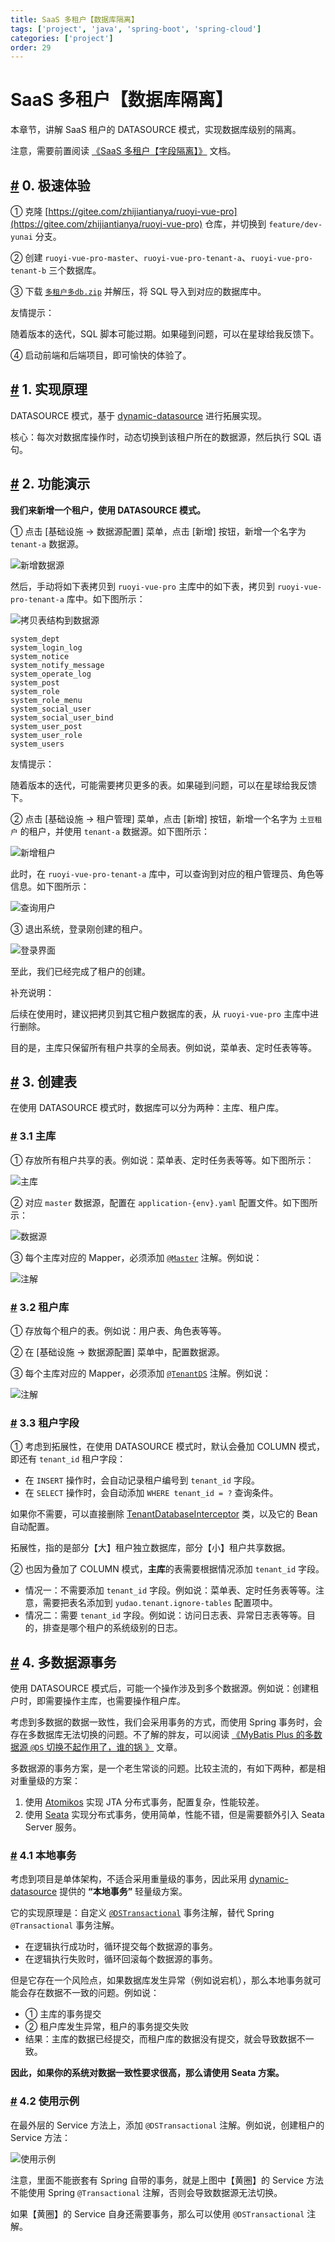 ```yaml
---
title: SaaS 多租户【数据库隔离】
tags: ['project', 'java', 'spring-boot', 'spring-cloud']
categories: ['project']
order: 29
---
```

# SaaS 多租户【数据库隔离】

本章节，讲解 SaaS 租户的 DATASOURCE 模式，实现数据库级别的隔离。

 注意，需要前置阅读 [《SaaS 多租户【字段隔离】》](/saas-tenant) 文档。

 ## [#](#_0-极速体验) 0. 极速体验

 ① 克隆 [https://gitee.com/zhijiantianya/ruoyi-vue-pro](https://gitee.com/zhijiantianya/ruoyi-vue-pro) 仓库，并切换到 `feature/dev-yunai` 分支。

 ② 创建 `ruoyi-vue-pro-master`、`ruoyi-vue-pro-tenant-a`、`ruoyi-vue-pro-tenant-b` 三个数据库。

 ③ 下载 [`多租户多db.zip`](/file/%E5%A4%9A%E7%A7%9F%E6%88%B7%E5%A4%9Adb.zip) 并解压，将 SQL 导入到对应的数据库中。

 友情提示：

 随着版本的迭代，SQL 脚本可能过期。如果碰到问题，可以在星球给我反馈下。

 ④ 启动前端和后端项目，即可愉快的体验了。

 ## [#](#_1-实现原理) 1. 实现原理

 DATASOURCE 模式，基于 [dynamic-datasource](https://github.com/baomidou/dynamic-datasource-spring-boot-starter) 进行拓展实现。

 核心：每次对数据库操作时，动态切换到该租户所在的数据源，然后执行 SQL 语句。

 ## [#](#_2-功能演示) 2. 功能演示

 **我们来新增一个租户，使用 DATASOURCE 模式。**

 ① 点击 [基础设施 -> 数据源配置] 菜单，点击 [新增] 按钮，新增一个名字为 `tenant-a` 数据源。

 ![新增数据源](https://doc.iocoder.cn/img/Saas%E5%A4%9A%E7%A7%9F%E6%88%B7/%E7%8B%AC%E7%AB%8B%E6%95%B0%E6%8D%AE%E6%BA%90/%E6%96%B0%E5%A2%9E%E6%95%B0%E6%8D%AE%E6%BA%90.png)

 然后，手动将如下表拷贝到 `ruoyi-vue-pro` 主库中的如下表，拷贝到 `ruoyi-vue-pro-tenant-a` 库中。如下图所示：

 ![拷贝表结构到数据源](https://doc.iocoder.cn/img/Saas%E5%A4%9A%E7%A7%9F%E6%88%B7/%E7%8B%AC%E7%AB%8B%E6%95%B0%E6%8D%AE%E6%BA%90/%E6%8B%B7%E8%B4%9D%E8%A1%A8%E7%BB%93%E6%9E%84.png)


```
system_dept
system_login_log
system_notice
system_notify_message
system_operate_log
system_post
system_role
system_role_menu
system_social_user
system_social_user_bind
system_user_post
system_user_role
system_users

```
友情提示：

 随着版本的迭代，可能需要拷贝更多的表。如果碰到问题，可以在星球给我反馈下。

 ② 点击 [基础设施 -> 租户管理] 菜单，点击 [新增] 按钮，新增一个名字为 `土豆租户` 的租户，并使用 `tenant-a` 数据源。如下图所示：

 ![新增租户](https://doc.iocoder.cn/img/Saas%E5%A4%9A%E7%A7%9F%E6%88%B7/%E7%8B%AC%E7%AB%8B%E6%95%B0%E6%8D%AE%E6%BA%90/%E6%96%B0%E5%A2%9E%E7%A7%9F%E6%88%B7.png)

 此时，在 `ruoyi-vue-pro-tenant-a` 库中，可以查询到对应的租户管理员、角色等信息。如下图所示：

 ![查询用户](https://doc.iocoder.cn/img/Saas%E5%A4%9A%E7%A7%9F%E6%88%B7/%E7%8B%AC%E7%AB%8B%E6%95%B0%E6%8D%AE%E6%BA%90/%E6%9F%A5%E8%AF%A2%E7%94%A8%E6%88%B7.png)

 ③ 退出系统，登录刚创建的租户。

 ![登录界面](https://doc.iocoder.cn/img/Saas%E5%A4%9A%E7%A7%9F%E6%88%B7/%E7%8B%AC%E7%AB%8B%E6%95%B0%E6%8D%AE%E6%BA%90/%E7%99%BB%E5%BD%95%E7%95%8C%E9%9D%A2.png)

 至此，我们已经完成了租户的创建。

 补充说明：

 后续在使用时，建议把拷贝到其它租户数据库的表，从 `ruoyi-vue-pro` 主库中进行删除。

 目的是，主库只保留所有租户共享的全局表。例如说，菜单表、定时任表等等。

 ## [#](#_3-创建表) 3. 创建表

 在使用 DATASOURCE 模式时，数据库可以分为两种：主库、租户库。

 ### [#](#_3-1-主库) 3.1 主库

 ① 存放所有租户共享的表。例如说：菜单表、定时任务表等等。如下图所示：

 ![主库](https://doc.iocoder.cn/img/Saas%E5%A4%9A%E7%A7%9F%E6%88%B7/%E7%8B%AC%E7%AB%8B%E6%95%B0%E6%8D%AE%E6%BA%90/%E4%B8%BB%E5%BA%93.png)

 ② 对应 `master` 数据源，配置在 `application-{env}.yaml` 配置文件。如下图所示：

 ![ 数据源](https://doc.iocoder.cn/img/Saas%E5%A4%9A%E7%A7%9F%E6%88%B7/%E7%8B%AC%E7%AB%8B%E6%95%B0%E6%8D%AE%E6%BA%90/master%E6%95%B0%E6%8D%AE%E6%BA%90.png)

 ③ 每个主库对应的 Mapper，必须添加 [`@Master`](https://github.com/baomidou/dynamic-datasource-spring-boot-starter/blob/master/core/src/main/java/com/baomidou/dynamic/datasource/annotation/Master.java) 注解。例如说：

 ![ 注解](https://doc.iocoder.cn/img/Saas%E5%A4%9A%E7%A7%9F%E6%88%B7/%E7%8B%AC%E7%AB%8B%E6%95%B0%E6%8D%AE%E6%BA%90/Master%E6%B3%A8%E8%A7%A3.png)

 ### [#](#_3-2-租户库) 3.2 租户库

 ① 存放每个租户的表。例如说：用户表、角色表等等。

 ② 在 [基础设施 -> 数据源配置] 菜单中，配置数据源。

 ③ 每个主库对应的 Mapper，必须添加 [`@TenantDS`](TODO) 注解。例如说：

 ![ 注解](https://doc.iocoder.cn/img/Saas%E5%A4%9A%E7%A7%9F%E6%88%B7/%E7%8B%AC%E7%AB%8B%E6%95%B0%E6%8D%AE%E6%BA%90/TenantDS%E6%B3%A8%E8%A7%A3.png)

 ### [#](#_3-3-租户字段) 3.3 租户字段

 ① 考虑到拓展性，在使用 DATASOURCE 模式时，默认会叠加 COLUMN 模式，即还有 `tenant_id` 租户字段：

 * 在 `INSERT` 操作时，会自动记录租户编号到 `tenant_id` 字段。
* 在 `SELECT` 操作时，会自动添加 `WHERE tenant_id = ?` 查询条件。

 如果你不需要，可以直接删除 [TenantDatabaseInterceptor](https://github.com/YunaiV/ruoyi-vue-pro/blob/master/yudao-framework/yudao-spring-boot-starter-biz-tenant/src/main/java/cn/iocoder/yudao/framework/tenant/core/db/TenantDatabaseInterceptor.java) 类，以及它的 Bean 自动配置。

 拓展性，指的是部分【大】租户独立数据库，部分【小】租户共享数据。

 ② 也因为叠加了 COLUMN 模式，**主库**的表需要根据情况添加 `tenant_id` 字段。

 * 情况一：不需要添加 `tenant_id` 字段。例如说：菜单表、定时任务表等等。注意，需要把表名添加到 `yudao.tenant.ignore-tables` 配置项中。
* 情况二：需要 `tenant_id` 字段。例如说：访问日志表、异常日志表等等。目的，排查是哪个租户的系统级别的日志。

 ## [#](#_4-多数据源事务) 4. 多数据源事务

 使用 DATASOURCE 模式后，可能一个操作涉及到多个数据源。例如说：创建租户时，即需要操作主库，也需要操作租户库。

 考虑到多数据的数据一致性，我们会采用事务的方式，而使用 Spring 事务时，会存在多数据库无法切换的问题。不了解的胖友，可以阅读 [《MyBatis Plus 的多数据源 `@DS` 切换不起作用了，谁的锅 》](https://zhuanlan.zhihu.com/p/410915221) 文章。

 多数据源的事务方案，是一个老生常谈的问题。比较主流的，有如下两种，都是相对重量级的方案：

 1. 使用 [Atomikos](https://cloud.tencent.com/developer/article/1436662) 实现 JTA 分布式事务，配置复杂，性能较差。
2. 使用 [Seata](https://www.iocoder.cn/Seata/install/) 实现分布式事务，使用简单，性能不错，但是需要额外引入 Seata Server 服务。

 ### [#](#_4-1-本地事务) 4.1 本地事务

 考虑到项目是单体架构，不适合采用重量级的事务，因此采用 [dynamic-datasource](https://github.com/baomidou/dynamic-datasource-spring-boot-starter) 提供的 **“本地事务”** 轻量级方案。

 它的实现原理是：自定义 [`@DSTransactional`](https://github.com/baomidou/dynamic-datasource-spring-boot-starter/blob/master/core/src/main/java/com/baomidou/dynamic/datasource/annotation/DSTransactional.java) 事务注解，替代 Spring `@Transactional` 事务注解。

 * 在逻辑执行成功时，循环提交每个数据源的事务。
* 在逻辑执行失败时，循环回滚每个数据源的事务。

 但是它存在一个风险点，如果数据库发生异常（例如说宕机），那么本地事务就可能会存在数据不一致的问题。例如说：

 * ① 主库的事务提交
* ② 租户库发生异常，租户的事务提交失败
* 结果：主库的数据已经提交，而租户库的数据没有提交，就会导致数据不一致。

 **因此，如果你的系统对数据一致性要求很高，那么请使用 Seata 方案。**

 ### [#](#_4-2-使用示例) 4.2 使用示例

 在最外层的 Service 方法上，添加 `@DSTransactional` 注解。例如说，创建租户的 Service 方法：

 ![使用示例](https://doc.iocoder.cn/img/Saas%E5%A4%9A%E7%A7%9F%E6%88%B7/%E7%8B%AC%E7%AB%8B%E6%95%B0%E6%8D%AE%E6%BA%90/%E6%9C%AC%E5%9C%B0%E4%BA%8B%E5%8A%A1%E7%9A%84%E4%BD%BF%E7%94%A8%E7%A4%BA%E4%BE%8B.png)

 注意，里面不能嵌套有 Spring 自带的事务，就是上图中【黄圈】的 Service 方法不能使用 Spring `@Transactional` 注解，否则会导致数据源无法切换。

 如果【黄圈】的 Service 自身还需要事务，那么可以使用 `@DSTransactional` 注解。
